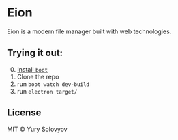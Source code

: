 # Eion

Eion is a modern file manager built with web technologies.

## Trying it out:

0. [Install `boot`](https://github.com/boot-clj/boot#install)
1. Clone the repo
2. run `boot watch dev-build`
3. run `electron target/`

## License

MIT © Yury Solovyov
